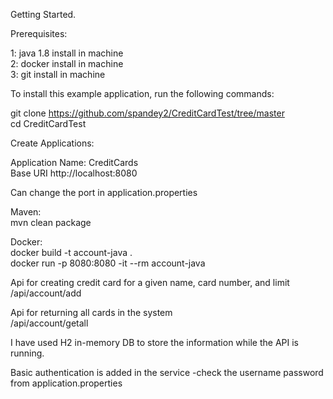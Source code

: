 
Getting Started. 

Prerequisites:

1: java 1.8 install in machine<br />
2: docker install in machine<br />
3: git install in machine<br />


To install this example application, run the following commands:

git clone https://github.com/spandey2/CreditCardTest/tree/master<br />
cd CreditCardTest<br />


Create Applications:

Application Name: CreditCards<br />
Base URI http://localhost:8080

Can change the port in application.properties

Maven:<br />
mvn clean package<br />

Docker:<br />
docker build -t account-java . <br />
docker run -p 8080:8080 -it --rm account-java<br />

Api for creating credit card for a given name, card number, and limit<br />
/api/account/add

Api for returning all cards in the system<br />
/api/account/getall

I have used H2 in-memory DB to store the information while the API is running.

Basic authentication is added in the service -check the username password from application.properties


